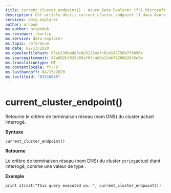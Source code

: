 ```yaml
---
title: current_cluster_endpoint() - Azure Data Explorer (fr) Microsoft Docs
description: Cet article décrit current_cluster_endpoint () dans Azure Data Explorer.
services: data-explorer
author: orspod
ms.author: orspodek
ms.reviewer: rkarlin
ms.service: data-explorer
ms.topic: reference
ms.date: 02/13/2020
ms.openlocfilehash: 65ce130b4dd3e0a3125eefc6c410775647f9b964
ms.sourcegitcommit: 47a002b7032a05ef67c4e5e12de7720062645e9e
ms.translationtype: MT
ms.contentlocale: fr-FR
ms.lasthandoff: 04/15/2020
ms.locfileid: "81516845"
---
```

# <a name="current_cluster_endpoint"></a>current_cluster_endpoint()

Retourne le critère de terminaison réseau (nom DNS) du cluster actuel interrogé.

**Syntaxe**

`current_cluster_endpoint()`

**Retourne**

Le critère de terminaison réseau (nom DNS) du cluster `string`actuel étant interrogé, comme une valeur de type .

**Exemple**

```kusto
print strcat("This query executed on: ", current_cluster_endpoint())
```